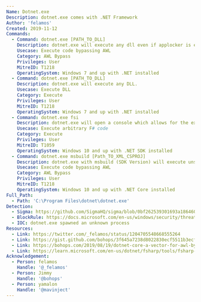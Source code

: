 ```yaml
---
Name: Dotnet.exe
Description: dotnet.exe comes with .NET Framework
Author: 'felamos'
Created: 2019-11-12
Commands:
  - Command: dotnet.exe [PATH_TO_DLL]
    Description: dotnet.exe will execute any dll even if applocker is enabled.
    Usecase: Execute code bypassing AWL
    Category: AWL Bypass
    Privileges: User
    MitreID: T1218
    OperatingSystem: Windows 7 and up with .NET installed
  - Command: dotnet.exe [PATH_TO_DLL]
    Description: dotnet.exe will execute any DLL.
    Usecase: Execute DLL
    Category: Execute
    Privileges: User
    MitreID: T1218
    OperatingSystem: Windows 7 and up with .NET installed
  - Command: dotnet.exe fsi
    Description: dotnet.exe will open a console which allows for the execution of arbitrary F# commands
    Usecase: Execute arbitrary F# code
    Category: Execute
    Privileges: User
    MitreID: T1059
    OperatingSystem: Windows 10 and up with .NET SDK installed
  - Command: dotnet.exe msbuild [Path_TO_XML_CSPROJ]
    Description: dotnet.exe with msbuild (SDK Version) will execute unsigned code
    Usecase: Execute code bypassing AWL
    Category: AWL Bypass
    Privileges: User
    MitreID: T1218
    OperatingSystem: Windows 10 and up with .NET Core installed
Full_Path:
  - Path: 'C:\Program Files\dotnet\dotnet.exe'
Detection:
  - Sigma: https://github.com/SigmaHQ/sigma/blob/0bf262539301693a18646056ea789b9b56b9c7f6/rules/windows/process_creation/process_creation_dotnet.yml
  - BlockRule: https://docs.microsoft.com/en-us/windows/security/threat-protection/windows-defender-application-control/microsoft-recommended-block-rules
  - IOC: dotnet.exe spawned an unknown process
Resources:
  - Link: https://twitter.com/_felamos/status/1204705548668555264
  - Link: https://gist.github.com/bohops/3f645a7238d8022830ecf5511b3ecfbc
  - Link: https://bohops.com/2019/08/19/dotnet-core-a-vector-for-awl-bypass-defense-evasion/
  - Link: https://learn.microsoft.com/en-us/dotnet/fsharp/tools/fsharp-interactive/
Acknowledgement:
  - Person: felamos
    Handle: '@_felamos'
  - Person: Jimmy
    Handle: '@bohops'
  - Person: yamalon
    Handle: '@mavinject'
---
```

